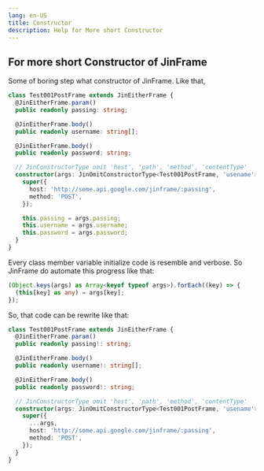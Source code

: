 ```yaml
---
lang: en-US
title: Constructor
description: Help for More short Constructor
---
```


## For more short Constructor of JinFrame

Some of boring step what constructor of JinFrame. Like that,

```ts
class Test001PostFrame extends JinEitherFrame {
  @JinEitherFrame.param()
  public readonly passing: string;

  @JinEitherFrame.body()
  public readonly username: string[];

  @JinEitherFrame.body()
  public readonly password: string;

  // JinConstructorType omit 'host', 'path', 'method', 'contentType'
  constructor(args: JinOmitConstructorType<Test001PostFrame, 'usename'>) {
    super({
      host: 'http://some.api.google.com/jinframe/:passing',
      method: 'POST',
    });

    this.passing = args.passing;
    this.username = args.username;
    this.password = args.password;
  }
}
```

Every class member variable initialize code is resemble and verbose. So JinFrame do automate this progress like that:

```ts
(Object.keys(args) as Array<keyof typeof args>).forEach((key) => {
  (this[key] as any) = args[key];
});
```

So, that code can be rewrite like that:

```ts
class Test001PostFrame extends JinEitherFrame {
  @JinEitherFrame.param()
  public readonly passing!: string;

  @JinEitherFrame.body()
  public readonly username!: string[];

  @JinEitherFrame.body()
  public readonly password!: string;

  // JinConstructorType omit 'host', 'path', 'method', 'contentType'
  constructor(args: JinOmitConstructorType<Test001PostFrame, 'usename'>) {
    super({
      ...args,
      host: 'http://some.api.google.com/jinframe/:passing',
      method: 'POST',
    });
  }
}
```
